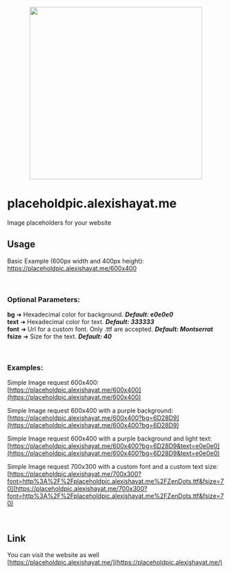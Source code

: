 <p align="center"><a href="https://placeholdpic.alexishayat.me" target="_blank"><img src="https://placeholdpic.alexishayat.me/placeholdpic.png" width="400"></a></p>

# placeholdpic.alexishayat.me

Image placeholders for your website


## Usage

Basic Example (600px width and 400px height):
https://placeholdpic.alexishayat.me/600x400

<br>

### Optional Parameters:

**bg** ➜ Hexadecimal color for background. ***Default: e0e0e0***<br>
**text** ➜ Hexadecimal color for text. ***Default: 333333***<br>
**font** ➜ Url for a custom font. Only .ttf are accepted. ***Default: Montserrat***<br>
**fsize** ➜ Size for the text. ***Default: 40***


<br>

### Examples:

Simple Image request 600x400:<br>
[https://placeholdpic.alexishayat.me/600x400](https://placeholdpic.alexishayat.me/600x400)

Simple Image request 600x400 with a purple background:<br>
[https://placeholdpic.alexishayat.me/600x400?bg=6D28D9](https://placeholdpic.alexishayat.me/600x400?bg=6D28D9)

Simple Image request 600x400 with a purple background and light text:<br>
[https://placeholdpic.alexishayat.me/600x400?bg=6D28D9&text=e0e0e0](https://placeholdpic.alexishayat.me/600x400?bg=6D28D9&text=e0e0e0)

Simple Image request 700x300 with a custom font and a custom text size:<br>
[https://placeholdpic.alexishayat.me/700x300?font=http%3A%2F%2Fplaceholdpic.alexishayat.me%2FZenDots.ttf&fsize=70](https://placeholdpic.alexishayat.me/700x300?font=http%3A%2F%2Fplaceholdpic.alexishayat.me%2FZenDots.ttf&fsize=70)

<br>

## Link

You can visit the website as well<br>
[https://placeholdpic.alexishayat.me/](https://placeholdpic.alexishayat.me/)
